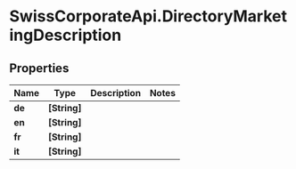 # SwissCorporateApi.DirectoryMarketingDescription

## Properties
Name | Type | Description | Notes
------------ | ------------- | ------------- | -------------
**de** | **[String]** |  | 
**en** | **[String]** |  | 
**fr** | **[String]** |  | 
**it** | **[String]** |  | 


